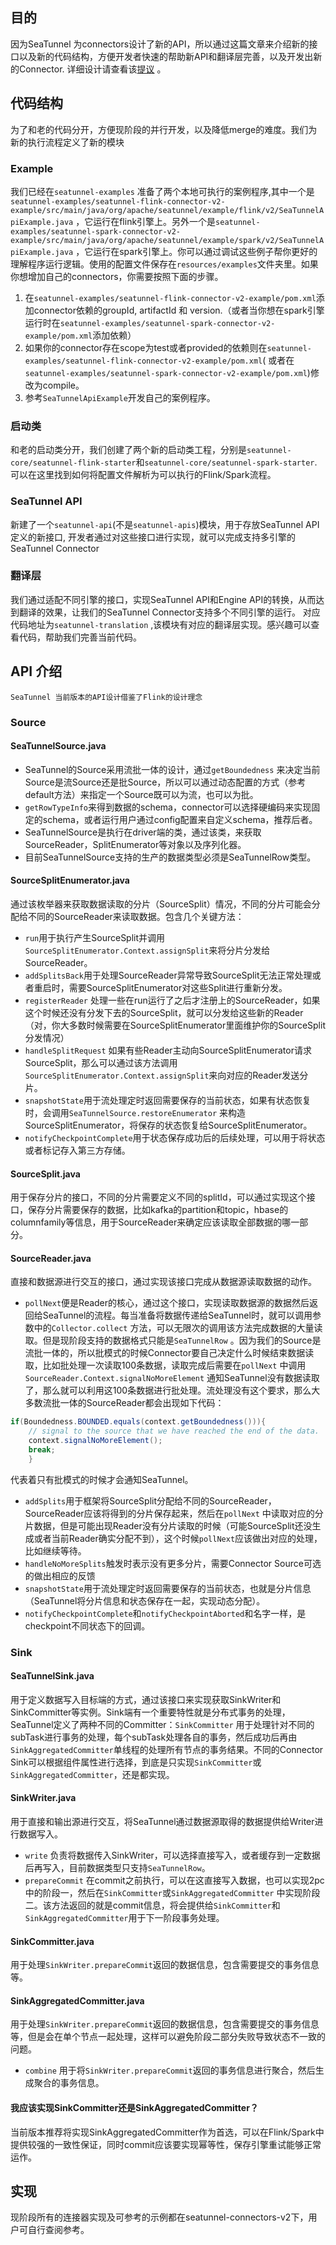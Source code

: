 ## 目的

因为SeaTunnel 为connectors设计了新的API，所以通过这篇文章来介绍新的接口以及新的代码结构，方便开发者快速的帮助新API和翻译层完善，以及开发出新的Connector.
详细设计请查看该[提议](https://github.com/apache/incubator-seatunnel/issues/1608) 。

## 代码结构

为了和老的代码分开，方便现阶段的并行开发，以及降低merge的难度。我们为新的执行流程定义了新的模块

### Example

我们已经在`seatunnel-examples`
准备了两个本地可执行的案例程序,其中一个是`seatunnel-examples/seatunnel-flink-connector-v2-example/src/main/java/org/apache/seatunnel/example/flink/v2/SeaTunnelApiExample.java`
，它运行在flink引擎上。另外一个是`seatunnel-examples/seatunnel-spark-connector-v2-example/src/main/java/org/apache/seatunnel/example/spark/v2/SeaTunnelApiExample.java`
，它运行在spark引擎上。你可以通过调试这些例子帮你更好的理解程序运行逻辑。使用的配置文件保存在`resources/examples`文件夹里。如果你想增加自己的connectors，你需要按照下面的步骤。

1. 在`seatunnel-examples/seatunnel-flink-connector-v2-example/pom.xml`添加connector依赖的groupId, artifactId 和
   version.（或者当你想在spark引擎运行时在`seatunnel-examples/seatunnel-spark-connector-v2-example/pom.xml`添加依赖）
2. 如果你的connector存在scope为test或者provided的依赖则在`seatunnel-examples/seatunnel-flink-connector-v2-example/pom.xml`(
   或者在`seatunnel-examples/seatunnel-spark-connector-v2-example/pom.xml`)修改为compile。
3. 参考`SeaTunnelApiExample`开发自己的案例程序。

### 启动类

和老的启动类分开，我们创建了两个新的启动类工程，分别是`seatunnel-core/seatunnel-flink-starter`和`seatunnel-core/seatunnel-spark-starter`.
可以在这里找到如何将配置文件解析为可以执行的Flink/Spark流程。

### SeaTunnel API

新建了一个`seatunnel-api`(不是`seatunnel-apis`)模块，用于存放SeaTunnel API定义的新接口, 开发者通过对这些接口进行实现，就可以完成支持多引擎的SeaTunnel Connector

### 翻译层

我们通过适配不同引擎的接口，实现SeaTunnel API和Engine API的转换，从而达到翻译的效果，让我们的SeaTunnel Connector支持多个不同引擎的运行。 对应代码地址为`seatunnel-translation`
,该模块有对应的翻译层实现。感兴趣可以查看代码，帮助我们完善当前代码。

## API 介绍

`SeaTunnel 当前版本的API设计借鉴了Flink的设计理念`

### Source

#### SeaTunnelSource.java

- SeaTunnel的Source采用流批一体的设计，通过`getBoundedness`
  来决定当前Source是流Source还是批Source，所以可以通过动态配置的方式（参考default方法）来指定一个Source既可以为流，也可以为批。
- `getRowTypeInfo`来得到数据的schema，connector可以选择硬编码来实现固定的schema，或者运行用户通过config配置来自定义schema，推荐后者。
- SeaTunnelSource是执行在driver端的类，通过该类，来获取SourceReader，SplitEnumerator等对象以及序列化器。
- 目前SeaTunnelSource支持的生产的数据类型必须是SeaTunnelRow类型。

#### SourceSplitEnumerator.java

通过该枚举器来获取数据读取的分片（SourceSplit）情况，不同的分片可能会分配给不同的SourceReader来读取数据。包含几个关键方法：

- `run`用于执行产生SourceSplit并调用`SourceSplitEnumerator.Context.assignSplit`来将分片分发给SourceReader。
- `addSplitsBack`用于处理SourceReader异常导致SourceSplit无法正常处理或者重启时，需要SourceSplitEnumerator对这些Split进行重新分发。
- `registerReader`
  处理一些在run运行了之后才注册上的SourceReader，如果这个时候还没有分发下去的SourceSplit，就可以分发给这些新的Reader（对，你大多数时候需要在SourceSplitEnumerator里面维护你的SourceSplit分发情况）
- `handleSplitRequest`
  如果有些Reader主动向SourceSplitEnumerator请求SourceSplit，那么可以通过该方法调用`SourceSplitEnumerator.Context.assignSplit`来向对应的Reader发送分片。
- `snapshotState`用于流处理定时返回需要保存的当前状态，如果有状态恢复时，会调用`SeaTunnelSource.restoreEnumerator`
  来构造SourceSplitEnumerator，将保存的状态恢复给SourceSplitEnumerator。
- `notifyCheckpointComplete`用于状态保存成功后的后续处理，可以用于将状态或者标记存入第三方存储。

#### SourceSplit.java

用于保存分片的接口，不同的分片需要定义不同的splitId，可以通过实现这个接口，保存分片需要保存的数据，比如kafka的partition和topic，hbase的columnfamily等信息，用于SourceReader来确定应该读取全部数据的哪一部分。

#### SourceReader.java

直接和数据源进行交互的接口，通过实现该接口完成从数据源读取数据的动作。

- `pollNext`便是Reader的核心，通过这个接口，实现读取数据源的数据然后返回给SeaTunnel的流程。每当准备将数据传递给SeaTunnel时，就可以调用参数中的`Collector.collect`
  方法，可以无限次的调用该方法完成数据的大量读取。但是现阶段支持的数据格式只能是`SeaTunnelRow`
  。因为我们的Source是流批一体的，所以批模式的时候Connector要自己决定什么时候结束数据读取，比如批处理一次读取100条数据，读取完成后需要在`pollNext`
  中调用`SourceReader.Context.signalNoMoreElement`
  通知SeaTunnel没有数据读取了，那么就可以利用这100条数据进行批处理。流处理没有这个要求，那么大多数流批一体的SourceReader都会出现如下代码：

```java
if(Boundedness.BOUNDED.equals(context.getBoundedness())){
    // signal to the source that we have reached the end of the data.
    context.signalNoMoreElement();
    break;
    }
```

代表着只有批模式的时候才会通知SeaTunnel。

- `addSplits`用于框架将SourceSplit分配给不同的SourceReader，SourceReader应该将得到的分片保存起来，然后在`pollNext`
  中读取对应的分片数据，但是可能出现Reader没有分片读取的时候（可能SourceSplit还没生成或者当前Reader确实分配不到），这个时候`pollNext`应该做出对应的处理，比如继续等待。
- `handleNoMoreSplits`触发时表示没有更多分片，需要Connector Source可选的做出相应的反馈
- `snapshotState`用于流处理定时返回需要保存的当前状态，也就是分片信息（SeaTunnel将分片信息和状态保存在一起，实现动态分配）。
- `notifyCheckpointComplete`和`notifyCheckpointAborted`和名字一样，是checkpoint不同状态下的回调。

### Sink

#### SeaTunnelSink.java

用于定义数据写入目标端的方式，通过该接口来实现获取SinkWriter和SinkCommitter等实例。Sink端有一个重要特性就是分布式事务的处理，SeaTunnel定义了两种不同的Committer：`SinkCommitter`
用于处理针对不同的subTask进行事务的处理，每个subTask处理各自的事务，然后成功后再由`SinkAggregatedCommitter`单线程的处理所有节点的事务结果。不同的Connector
Sink可以根据组件属性进行选择，到底是只实现`SinkCommitter`或`SinkAggregatedCommitter`，还是都实现。

#### SinkWriter.java

用于直接和输出源进行交互，将SeaTunnel通过数据源取得的数据提供给Writer进行数据写入。

- `write` 负责将数据传入SinkWriter，可以选择直接写入，或者缓存到一定数据后再写入，目前数据类型只支持`SeaTunnelRow`。
- `prepareCommit` 在commit之前执行，可以在这直接写入数据，也可以实现2pc中的阶段一，然后在`SinkCommitter`或`SinkAggregatedCommitter`
  中实现阶段二。该方法返回的就是commit信息，将会提供给`SinkCommitter`和`SinkAggregatedCommitter`用于下一阶段事务处理。

#### SinkCommitter.java

用于处理`SinkWriter.prepareCommit`返回的数据信息，包含需要提交的事务信息等。

#### SinkAggregatedCommitter.java

用于处理`SinkWriter.prepareCommit`返回的数据信息，包含需要提交的事务信息等，但是会在单个节点一起处理，这样可以避免阶段二部分失败导致状态不一致的问题。

- `combine` 用于将`SinkWriter.prepareCommit`返回的事务信息进行聚合，然后生成聚合的事务信息。

#### 我应该实现SinkCommitter还是SinkAggregatedCommitter？

当前版本推荐将实现SinkAggregatedCommitter作为首选，可以在Flink/Spark中提供较强的一致性保证，同时commit应该要实现幂等性，保存引擎重试能够正常运作。

## 实现

现阶段所有的连接器实现及可参考的示例都在seatunnel-connectors-v2下，用户可自行查阅参考。
